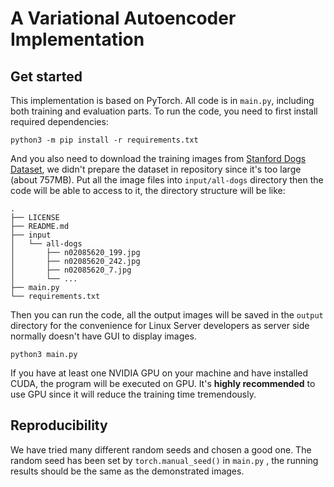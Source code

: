 # A Variational Autoencoder Implementation

## Get started

This implementation is based on PyTorch. All code is in `main.py`, including both training and evaluation parts. To run the code, you need to first install required dependencies:

```shell
python3 -m pip install -r requirements.txt
```

And you also need to download the training images from [Stanford Dogs Dataset](http://vision.stanford.edu/aditya86/ImageNetDogs/), we didn't prepare the dataset in repository since it's too large (about 757MB). Put all the image files into `input/all-dogs` directory then the code will be able to access to it, the directory structure will be like:

```
.
├── LICENSE
├── README.md
├── input
│   └── all-dogs
│       ├── n02085620_199.jpg
│       ├── n02085620_242.jpg
│       ├── n02085620_7.jpg
│       └── ...
├── main.py
└── requirements.txt
```

Then you can run the code, all the output images will be saved in the `output` directory for the convenience for Linux Server developers as server side normally doesn't have GUI to display images.

```shell
python3 main.py
```

If you have at least one NVIDIA GPU on your machine and have installed CUDA, the program will be executed on GPU. It's **highly recommended** to use GPU since it will reduce the training time tremendously.

## Reproducibility

We have tried many different random seeds and chosen a good one. The random seed has been set by `torch.manual_seed()` in `main.py` , the running results should be the same as the demonstrated images.
